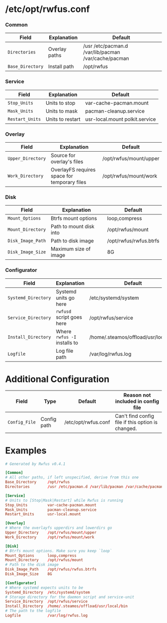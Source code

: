 # /etc/opt/rwfus.conf

### Common
| Field               | Explanation      | Default                                              |
|---------------------|------------------|------------------------------------------------------|
| `Directories`       | Overlay paths    | /usr /etc/pacman.d /var/lib/pacman /var/cache/pacman |
| `Base_Directory`    | Install path     | /opt/rwfus                                           |
### Service
| Field               | Explanation      | Default                                              |
|---------------------|------------------|------------------------------------------------------|
| `Stop_Units`        | Units to stop    | var-cache-pacman.mount                               |
| `Mask_Units`        | Units to mask    | pacman-cleanup.service                               |
| `Restart_Units`     | Units to restart | usr-local.mount polkit.service                       |
### Overlay
| Field               | Explanation                                  | Default                  |
|---------------------|----------------------------------------------|--------------------------|
| `Upper_Directory`   | Source for overlay's files                   | /opt/rwfus/mount/upper   |
| `Work_Directory`    | OverlayFS requires space for temporary files | /opt/rwfus/mount/work    |
### Disk
| Field               | Explanation                  | Default                                  |
|---------------------|------------------------------|------------------------------------------|
| `Mount_Options`     | Btrfs mount options          | loop,compress                            |
| `Mount_Directory`   | Path to mount disk into      | /opt/rwfus/mount                         |
| `Disk_Image_Path`   | Path to disk image           | /opt/rwfus/rwfus.btrfs                   |
| `Disk_Image_Size`   | Maximum size of image        | 8G                                       |
### Configurator
| Field               | Explanation                  | Default                                  |
|---------------------|------------------------------|------------------------------------------|
| `Systemd_Directory` | Systemd units go here        | /etc/systemd/system                      |
| `Service_Directory` | `rwfusd` script goes here    | /opt/rwfus/service                       |
| `Install_Directory` | Where `rwfus -I` installs to | /home/.steamos/offload/usr/local/bin     |
| `Logfile`           | Log file path                | /var/log/rwfus.log                       |

# Additional Configuration
| Field         | Type        | Default             | Reason not included in config file                |
|---------------|-------------|---------------------|---------------------------------------------------|
| `Config_File` | Config path | /etc/opt/rwfus.conf | Can't find config file if this option is changed. |


# Examples
```conf
# Generated by Rwfus v0.4.1

[Common]
# All other paths, if left unspecified, derive from this one
Base_Directory     /opt/rwfus
Directories        /usr /etc/pacman.d /var/lib/pacman /var/cache/pacman

[Service]
# Units to [Stop|Mask|Restart] while Rwfus is running
Stop_Units         var-cache-pacman.mount
Mask_Units         pacman-cleanup.service
Restart_Units      usr-local.mount

[Overlay]
# Where the overlayfs upperdirs and lowerdirs go
Upper_Directory    /opt/rwfus/mount/upper
Work_Directory     /opt/rwfus/mount/work

[Disk]
# Btrfs mount options. Make sure you keep `loop`
Mount_Options      loop,compress
Mount_Directory    /opt/rwfus/mount
# Path to the disk image
Disk_Image_Path    /opt/rwfus/rwfus.btrfs
Disk_Image_Size    8G

[Configurator]
# Where systemd expects units to be
Systemd_Directory  /etc/systemd/system
# Storage directory for the daemon script and service-unit
Service_Directory  /opt/rwfus/service
Install_Directory  /home/.steamos/offload/usr/local/bin
# The path to the logfile
Logfile            /var/log/rwfus.log
```
